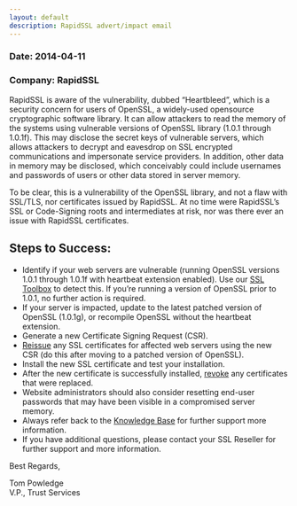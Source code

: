 ```yaml
---
layout: default
description: RapidSSL advert/impact email
---
```


### Date: 2014-04-11
### Company: RapidSSL

RapidSSL is aware of the vulnerability, dubbed “Heartbleed”, which is a security concern for users of OpenSSL, a widely-used opensource cryptographic software library. It can allow attackers to read the memory of the systems using vulnerable versions of OpenSSL library (1.0.1 through 1.0.1f). This may disclose the secret keys of vulnerable servers, which allows attackers to decrypt and eavesdrop on SSL encrypted communications and impersonate service providers. In addition, other data in memory may be disclosed, which conceivably could include usernames and passwords of users or other data stored in server memory. 

To be clear, this is a vulnerability of the OpenSSL library, and not a flaw with SSL/TLS, nor certificates issued by RapidSSL. At no time were RapidSSL’s SSL or Code-Signing roots and intermediates at risk, nor was there ever an issue with RapidSSL certificates.

## Steps to Success:

 * Identify if your web servers are vulnerable (running OpenSSL versions 1.0.1 through 1.0.1f with heartbeat extension enabled).  Use our [SSL Toolbox][] to detect this.  If you’re running a version of OpenSSL prior to 1.0.1, no further action is required.
 * If your server is impacted, update to the latest patched version of OpenSSL (1.0.1g), or recompile OpenSSL without the heartbeat extension.
 * Generate a new Certificate Signing Request (CSR).
 * [Reissue][] any SSL certificates for affected web servers using the new CSR (do this after moving to a patched version of OpenSSL).
 * Install the new SSL certificate and test your installation.
 * After the new certificate is successfully installed, [revoke][] any certificates that were replaced.
 * Website administrators should also consider resetting end-user passwords that may have been visible in a compromised server memory.
 * Always refer back to the [Knowledge Base][] for further support more information.
 * If you have additional questions, please contact your SSL Reseller for further support and more information.

Best Regards,


Tom Powledge  
V.P., Trust Services

[SSL Toolbox]: https://ssltools.geotrust.com/checker/
[Reissue]: https://knowledge.rapidssl.com/support/ssl-certificate-support/index?page=content&actp=CROSSLINK&id=SO5757
[revoke]: https://knowledge.rapidssl.com/support/ssl-certificate-support/index?page=content&id=SO9717&actp=search&viewlocale=en_US
[Knowledge Base]: https://knowledge.rapidssl.com/support/ssl-certificate-support/index?page=content&id=AD834
